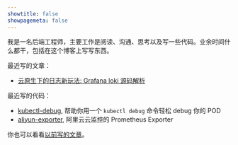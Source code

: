 ```yaml
---
showtitle: false
showpagemeta: false
---
```


我是一名后端工程师，主要工作是阅读、沟通、思考以及写一些代码。业余时间什么都干，包括在这个博客上写写东西。

最近写的文章：

* [云原生下的日志新玩法: Grafana loki 源码解析](/blog/grafana-loki/)

最近写的代码：

* [kubectl-debug](https://github.com/aylei/kubectl-debug), 帮助你用一个 `kubectl debug` 命令轻松 debug 你的 POD
* [aliyun-exporter](https://github.com/aylei/aliyun-exporter), 阿里云云监控的 Prometheus Exporter

你也可以看看[以前写的文章](/blog/)。